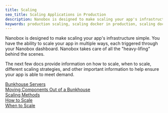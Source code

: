 ```yaml
---
title: Scaling
seo_title: Scaling Applications in Production
description: Nanobox is designed to make scaling your app's infrastructure quick and easy.
keywords: production scaling, scaling docker in production, scaling docker
---
```


Nanobox is designed to make scaling your app's infrastructure simple. You have the ability to scale your app in multiple ways, each triggered through your Nanobox dashboard. Nanobox takes care of all the "heavy-lifing" behind the scenes.

The next few docs provide information on how to scale, when to scale, different scaling strategies, and other important information to help ensure your app is able to meet demand.

[Bunkhouse Servers](/scaling/bunkhouse/)  
[Moving Components Out of a Bunkhouse](/scaling/moving-components/)  
[Scaling Methods](/scaling/scaling-methods/)  
[How to Scale](/scaling/how-to-scale/)  
[When to Scale](/scaling/when-to-scale/)  
